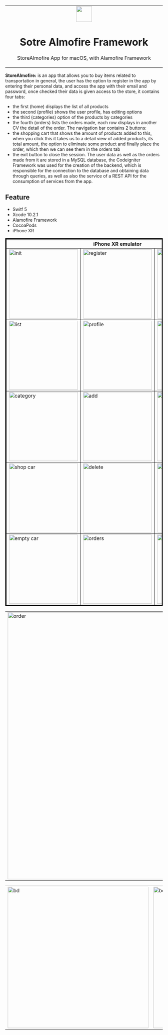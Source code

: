 <table align="center"><tr><td align="center" width="9999">
<img src="https://user-images.githubusercontent.com/10947013/61404117-0eb9bf80-a8d7-11e9-89ff-7b07a5491101.png" width="50" >

# Sotre Almofire Framework

StoreAlmofire App for macOS, with Alamofire Framework
</td></tr></table>

<strong>StoreAlmofire:</strong> is an app that allows you to buy items related to transportation in general,
the user has the option to register in the app by entering their personal data, and access the app with their email and password, once checked their data is given access to the store, it contains four tabs:
- the first (home) displays the list of all products
- the second (profile) shows the user profile, has editing options
- the third (categories) option of the products by categories
- the fourth (orders) lists the orders made, each row displays in another CV the detail of the order.
The navigation bar contains 2 buttons:
- the shopping cart that shows the amount of products added to this, when you click this it takes us to a detail view of added products, its total amount, the option to eliminate some product and finally place the order, which then we can see them in the orders tab
- the exit button to close the session.
The user data as well as the orders made from it are stored in a MySQL database, the Codeigniter Framework was used for the creation of the backend, which is responsible for the connection to the database and obtaining data through queries, as well as also the service of a REST API for the consumption of services from the app.

## Feature
- Switf 5
- Xcode 10.2.1
- Alamofire Framework
- CocoaPods
- iPhone XR


<table border="3" bordercolor="black" align="center">
    <tr>
        <th colspan="3">iPhone XR emulator </th> 
    </tr>
    <tr>
        <td><img src="https://user-images.githubusercontent.com/10947013/61524597-08caf800-aa17-11e9-999a-5a5a061fa7ba.png" width="220" alt="init"></td>
        <td><img src="https://user-images.githubusercontent.com/10947013/61524785-78d97e00-aa17-11e9-9e29-bda0c03dbcfa.png"             width="220" alt="register"></td>
        <td><img src="https://user-images.githubusercontent.com/10947013/61524847-973f7980-aa17-11e9-83c6-6c7707305a42.png"              width="220" alt="login"></td>      
    </tr>
        <tr>
        <td><img src="https://user-images.githubusercontent.com/10947013/61524912-bdfdb000-aa17-11e9-981e-42066323d933.png"             width="220" alt="list"></td>
        <td><img src="https://user-images.githubusercontent.com/10947013/61524991-dff73280-aa17-11e9-8b25-eba7fd6a540d.png"             width="220" alt="profile"></td>
        <td><img src="https://user-images.githubusercontent.com/10947013/61525054-f7ceb680-aa17-11e9-961d-5cd1797f9e74.png"              width="220" alt="categories"></td>      
    </tr>
     <tr>
        <td><img src="https://user-images.githubusercontent.com/10947013/61525167-26e52800-aa18-11e9-8339-4a47e39bd2ee.png"             width="220" alt="category"></td>
        <td><img src="https://user-images.githubusercontent.com/10947013/61525235-4419f680-aa18-11e9-999a-4dcda80c3c84.png"             width="220" alt="add"></td>
        <td><img src="https://user-images.githubusercontent.com/10947013/61525300-64e24c00-aa18-11e9-8aaa-88539ede0ad7.png"              width="220" alt="add"></td>      
    </tr>
    <tr>
        <td><img src="https://user-images.githubusercontent.com/10947013/61525381-96f3ae00-aa18-11e9-96a5-081662f495f0.png"             width="220" alt="shop car"></td>
        <td><img src="https://user-images.githubusercontent.com/10947013/61525437-b5f24000-aa18-11e9-80e3-8772b8815084.png"             width="220" alt="delete"></td>
        <td><img src="https://user-images.githubusercontent.com/10947013/61525486-d15d4b00-aa18-11e9-8657-f8c92622a3a0.png"              width="220" alt="delete"></td>      
    </tr>
     <tr>
        <td><img src="https://user-images.githubusercontent.com/10947013/61525639-1c775e00-aa19-11e9-8750-59e245c06406.png"             width="220" alt="empty car"></td>
        <td><img src="https://user-images.githubusercontent.com/10947013/61525695-34e77880-aa19-11e9-8dcf-7f5a28f69f02.png"             width="220" alt="orders"></td>
        <td><img src="https://user-images.githubusercontent.com/10947013/61525730-4d579300-aa19-11e9-8635-845ec09a810a.png"              width="220" alt="order"></td>      
      </tr>
</table>
<table>
    <tr>
        <td><img src="https://user-images.githubusercontent.com/10947013/61525810-74ae6000-aa19-11e9-8114-e1d6282a9483.png"              width="850" alt="order"></td>      
      </tr>
 </table>
 <table>
    <tr>
        <td><img src="https://user-images.githubusercontent.com/10947013/61526200-3f564200-aa1a-11e9-9db3-31795774a7d6.png"              width="450" alt="bd"></td>     
                <td><img src="https://user-images.githubusercontent.com/10947013/61526271-67de3c00-aa1a-11e9-9588-992392237a32.png"              width="450" alt="bd"></td>      
                <td><img src="https://user-images.githubusercontent.com/10947013/61526302-7a587580-aa1a-11e9-9ea3-a23e546bf1be.png"              width="450" alt="bd"></td>      
      </tr>
 </table>
